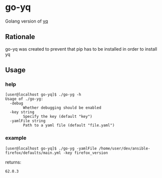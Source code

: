 # go-yq

Golang version of [yq](https://github.com/kislyuk/yq)

## Rationale

go-yq was created to prevent that pip has to be installed in order to install yq

## Usage

### help

```
[user@localhost go-yq]$ ./go-yg -h
Usage of ./go-yg:
  -debug
    	Whether debugging should be enabled
  -key string
    	Specify the key (default "key")
  -yamlFile string
    	Path to a yaml file (default "file.yaml")
```

### example

```
[user@localhost go-yq]$ ./go-yg -yamlFile /home/user/dev/ansible-firefox/defaults/main.yml -key firefox_version
```

returns:

```
62.0.3
```